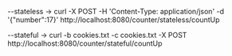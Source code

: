 --stateless -> curl -X POST -H 'Content-Type: application/json' -d '{"number":17}' http://localhost:8080/counter/stateless/countUp


--stateful -> curl -b cookies.txt -c cookies.txt -X POST http://localhost:8080/counter/stateful/countUp
